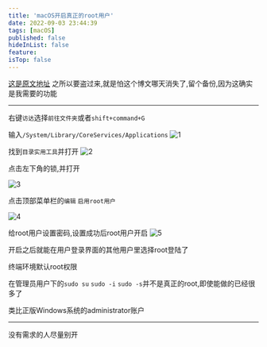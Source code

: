 ```yaml
---
title: 'macOS开启真正的root用户'
date: 2022-09-03 23:44:39
tags: [macOS]
published: false
hideInList: false
feature: 
isTop: false
---
```


[这是原文地址](https://www.xiebruce.top/809.html/comment-page-1#comment-289)
之所以要盗过来,就是怕这个博文哪天消失了,留个备份,因为这确实是我需要的功能

----

右键`访达`选择`前往文件夹`或者`shift+command+G`

输入`/System/Library/CoreServices/Applications`
![1](https://img.xiebruce.top/2019/01/26/3d58bab278d09bab1fd8e910600c1699.png)

找到`目录实用工具`并打开
![2](https://img.xiebruce.top/2019/01/26/ae23e53657cf74d121dde5d9dc6d834b.png)

点击左下角的锁,并打开

![3](https://img.xiebruce.top/2019/01/26/1c6349f22caaff534c70c93fbb4f74a5.jpg)

点击顶部菜单栏的`编辑` `启用root用户`

![4](https://img.xiebruce.top/2019/01/26/6a1f5a338e436671bb55fe1f28efa47e.jpg)

给root用户设置密码,设置成功后root用户开启
![5](https://img.xiebruce.top/2019/01/26/e73ed3fcf7358fc1006f9392cd22ddd0.jpg)

开启之后就能在用户登录界面的其他用户里选择root登陆了

终端环境默认root权限

在管理员用户下的`sudo su` `sudo -i` `sudo -s`并不是真正的root,即使能做的已经很多了

类比正版Windows系统的administrator账户

----

没有需求的人尽量别开
